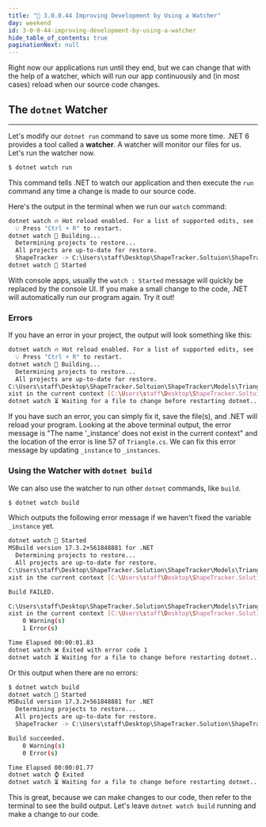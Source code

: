```yaml
---
title: "📓 3.0.0.44 Improving Development by Using a Watcher"
day: weekend
id: 3-0-0-44-improving-development-by-using-a-watcher
hide_table_of_contents: true
paginationNext: null
---
```


Right now our applications run until they end, but we can change that with the help of a watcher, which will run our app continuously and (in most cases) reload when our source code changes.

## The `dotnet` Watcher
---

Let's modify our `dotnet run` command to save us some more time. .NET 6 provides a tool called a **watcher**. A watcher will monitor our files for us. Let's run the watcher now.

```bash
$ dotnet watch run
```

This command tells .NET to watch our application and then execute the `run` command any time a change is made to our source code.

Here's the output in the terminal when we run our `watch` command:

```bash
dotnet watch 🔥 Hot reload enabled. For a list of supported edits, see https://aka.ms/dotnet/hot-reload. 
  💡 Press "Ctrl + R" to restart.
dotnet watch 🔧 Building...
  Determining projects to restore...
  All projects are up-to-date for restore.
  ShapeTracker -> C:\Users\staff\Desktop\ShapeTracker.Soltuion\ShapeTracker\bin\Debug\net6.0\ShapeTracker.dll
dotnet watch 🚀 Started
```

With console apps, usually the `watch : Started` message will quickly be replaced by the console UI. If you make a small change to the code, .NET will automatically run our program again. Try it out!

### Errors

If you have an error in your project, the output will look something like this:

```bash
dotnet watch 🔥 Hot reload enabled. For a list of supported edits, see https://aka.ms/dotnet/hot-reload. 
  💡 Press "Ctrl + R" to restart.
dotnet watch 🔧 Building...
  Determining projects to restore...
  All projects are up-to-date for restore.
C:\Users\staff\Desktop\ShapeTracker.Soltuion\ShapeTracker\Models\Triangle.cs(57,14): error CS0103: The name '_instance' does not e
xist in the current context [C:\Users\staff\Desktop\ShapeTracker.Soltuion\ShapeTracker\ShapeTracker.csproj]
dotnet watch ⏳ Waiting for a file to change before restarting dotnet...
```

If you have such an error, you can simply fix it, save the file(s), and .NET will reload your program. Looking at the above terminal output, the error message is "The name '_instance' does not exist in the current context" and the location of the error is line 57 of `Triangle.cs`. We can fix this error message by updating `_instance` to `_instances`.

### Using the Watcher with `dotnet build`

We can also use the watcher to run other `dotnet` commands, like `build`.

```bash
$ dotnet watch build
```

Which outputs the following error message if we haven't fixed the variable `_instance` yet. 

```bash
dotnet watch 🚀 Started
MSBuild version 17.3.2+561848881 for .NET
  Determining projects to restore...
  All projects are up-to-date for restore.
C:\Users\staff\Desktop\ShapeTracker.Solution\ShapeTracker\Models\Triangle.cs(57,14): error CS0103: The name '_instance' does not e
xist in the current context [C:\Users\staff\Desktop\ShapeTracker.Solution\ShapeTracker\ShapeTracker.csproj]

Build FAILED.

C:\Users\staff\Desktop\ShapeTracker.Solution\ShapeTracker\Models\Triangle.cs(57,14): error CS0103: The name '_instance' does not e 
xist in the current context [C:\Users\staff\Desktop\ShapeTracker.Solution\ShapeTracker\ShapeTracker.csproj]
    0 Warning(s)
    1 Error(s)

Time Elapsed 00:00:01.83
dotnet watch ❌ Exited with error code 1
dotnet watch ⏳ Waiting for a file to change before restarting dotnet...
```

Or this output when there are no errors:

```bash
$ dotnet watch build
dotnet watch 🚀 Started
MSBuild version 17.3.2+561848881 for .NET
  Determining projects to restore...
  All projects are up-to-date for restore.
  ShapeTracker -> C:\Users\staff\Desktop\ShapeTracker.Solution\ShapeTracker\bin\Debug\net6.0\ShapeTracker.dll

Build succeeded.
    0 Warning(s)
    0 Error(s)

Time Elapsed 00:00:01.77
dotnet watch ⌚ Exited
dotnet watch ⏳ Waiting for a file to change before restarting dotnet...
```

This is great, because we can make changes to our code, then refer to the terminal to see the build output. Let's leave `dotnet watch build` running and make a change to our code.
